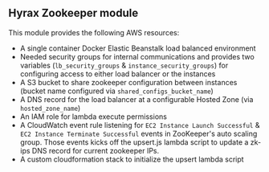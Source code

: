 ## Hyrax Zookeeper module

This module provides the following AWS resources:
  - A single container Docker Elastic Beanstalk load balanced environment
  - Needed security groups for internal communications and provides two variables (`lb_security_groups` & `instance_security_groups`) for configuring access to either load balancer or the instances
  - A S3 bucket to share zookeeper configuration between instances (bucket name configured via `shared_configs_bucket_name`)
  - A DNS record for the load balancer at a configurable Hosted Zone (via `hosted_zone_name`)
  - An IAM role for lambda execute permissions
  - A CloudWatch event rule listening for `EC2 Instance Launch Successful` & `EC2 Instance Terminate Successful` events in ZooKeeper's auto scaling group. Those events kicks off the upsert.js lambda script to update a zk-ips DNS record for current zookeeper IPs.
  - A custom cloudformation stack to initialize the upsert lambda script
